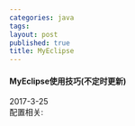 ```yaml
---
categories: java
tags: 
layout: post
published: true
title: MyEclipse
---
```

#### MyEclipse使用技巧(不定时更新)
2017-3-25   
	配置相关:
	

